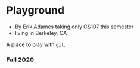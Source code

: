 # Playground

  * By Erik Adames taking only CS107 this semester
  * living in Berkeley, CA
  
A place to play with `git`.

### Fall 2020
